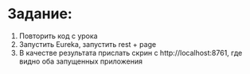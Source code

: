 # Задание:

1. Повторить код с урока
2. Запустить Eureka, запустить rest + page
3. В качестве результата прислать скрин с http://localhost:8761, где видно оба запущенных приложения
